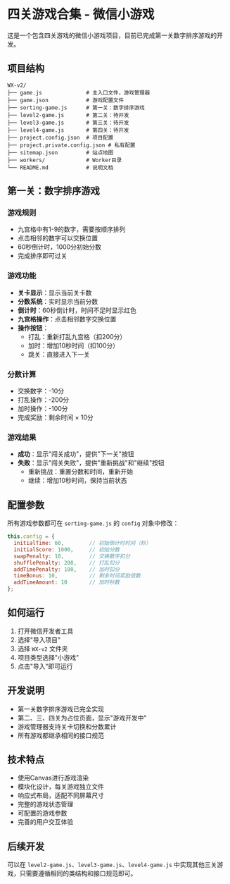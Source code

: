 # 四关游戏合集 - 微信小游戏

这是一个包含四关游戏的微信小游戏项目，目前已完成第一关数字排序游戏的开发。

## 项目结构

```
WX-v2/
├── game.js              # 主入口文件，游戏管理器
├── game.json            # 游戏配置文件
├── sorting-game.js      # 第一关：数字排序游戏
├── level2-game.js       # 第二关：待开发
├── level3-game.js       # 第三关：待开发
├── level4-game.js       # 第四关：待开发
├── project.config.json  # 项目配置
├── project.private.config.json # 私有配置
├── sitemap.json         # 站点地图
├── workers/             # Worker目录
└── README.md            # 说明文档
```

## 第一关：数字排序游戏

### 游戏规则
- 九宫格中有1-9的数字，需要按顺序排列
- 点击相邻的数字可以交换位置
- 60秒倒计时，1000分初始分数
- 完成排序即可过关

### 游戏功能
- **关卡显示**：显示当前关卡数
- **分数系统**：实时显示当前分数
- **倒计时**：60秒倒计时，时间不足时显示红色
- **九宫格操作**：点击相邻数字交换位置
- **操作按钮**：
  - 打乱：重新打乱九宫格（扣200分）
  - 加时：增加10秒时间（扣100分）
  - 跳关：直接进入下一关

### 分数计算
- 交换数字：-10分
- 打乱操作：-200分
- 加时操作：-100分
- 完成奖励：剩余时间 × 10分

### 游戏结果
- **成功**：显示"闯关成功"，提供"下一关"按钮
- **失败**：显示"闯关失败"，提供"重新挑战"和"继续"按钮
  - 重新挑战：重置分数和时间，重新开始
  - 继续：增加10秒时间，保持当前状态

## 配置参数

所有游戏参数都可在 `sorting-game.js` 的 `config` 对象中修改：

```javascript
this.config = {
  initialTime: 60,        // 初始倒计时时间（秒）
  initialScore: 1000,     // 初始分数
  swapPenalty: 10,        // 交换数字扣分
  shufflePenalty: 200,    // 打乱扣分
  addTimePenalty: 100,    // 加时扣分
  timeBonus: 10,          // 剩余时间奖励倍数
  addTimeAmount: 10       // 加时秒数
};
```

## 如何运行

1. 打开微信开发者工具
2. 选择"导入项目"
3. 选择 `WX-v2` 文件夹
4. 项目类型选择"小游戏"
5. 点击"导入"即可运行

## 开发说明

- 第一关数字排序游戏已完全实现
- 第二、三、四关为占位页面，显示"游戏开发中"
- 游戏管理器支持关卡切换和分数累计
- 所有游戏都继承相同的接口规范

## 技术特点

- 使用Canvas进行游戏渲染
- 模块化设计，每关游戏独立文件
- 响应式布局，适配不同屏幕尺寸
- 完整的游戏状态管理
- 可配置的游戏参数
- 完善的用户交互体验

## 后续开发

可以在 `level2-game.js`、`level3-game.js`、`level4-game.js` 中实现其他三关游戏，只需要遵循相同的类结构和接口规范即可。